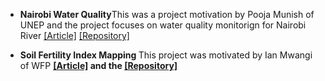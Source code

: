 
- <strong>Nairobi Water Quality</strong>This was a project motivation by Pooja Munish of UNEP and the project focuses on water quality monitorign for Nairobi River [[Article]](https://doi.org) [[Repository]](https://github.com/)

- <strong>Soil Fertility Index Mapping </strong>This project was motivated by Ian Mwangi of WFP <strong> [[Article]](https://doi.org/) and the [[Repository]](https://github.com/)
